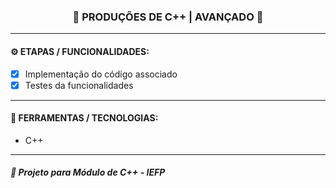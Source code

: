 <h3 align="center"> 
  🚧 PRODUÇÕES DE C++ | AVANÇADO 🚧
</h3>

---
#### ⚙️ ETAPAS / FUNCIONALIDADES:

- [x] Implementação do código associado
- [x] Testes da funcionalidades

---
#### 🔧 FERRAMENTAS / TECNOLOGIAS:

- C++

---
##### 📖 Projeto para Módulo de C++ - IEFP
